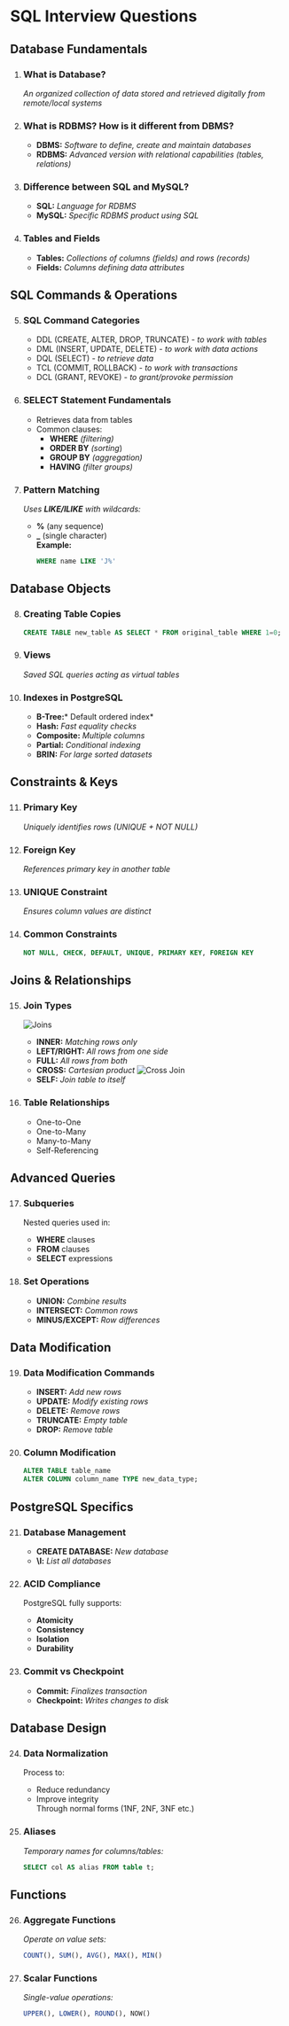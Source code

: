 # SQL Interview Questions

## Database Fundamentals
1. ### **What is Database?**  
   *An organized collection of data stored and retrieved digitally from remote/local systems*

2. ### **What is RDBMS? How is it different from DBMS?**  
   - **DBMS:** *Software to define, create and maintain databases*
   - **RDBMS:** *Advanced version with relational capabilities (tables, relations)*

3. ### **Difference between SQL and MySQL?**  
   - **SQL:** *Language for RDBMS*  
   - **MySQL:** *Specific RDBMS product using SQL*

4. ### **Tables and Fields**  
   - **Tables:** *Collections of columns (fields) and rows (records)*  
   - **Fields:** *Columns defining data attributes*

## SQL Commands & Operations
5. ### **SQL Command Categories**  
   - DDL (CREATE, ALTER, DROP, TRUNCATE) \- *to work with tables*
   - DML (INSERT, UPDATE, DELETE) \- *to work with data actions*
   - DQL (SELECT) \- *to retrieve data* 
   - TCL (COMMIT, ROLLBACK) \- *to work with transactions* 
   - DCL (GRANT, REVOKE) \- *to grant/provoke permission*

6. ### **SELECT Statement Fundamentals**  
   - Retrieves data from tables  
   - Common clauses:  
        - **WHERE** *(filtering)*  
        - **ORDER BY** *(sorting*)  
        - **GROUP BY** *(aggregation)*  
        - **HAVING** *(filter groups)*

7. ### **Pattern Matching**  
   *Uses **LIKE/ILIKE** with wildcards:*  
    - **%** (any sequence)  
    - **_** (single character)  
    **Example:** 
        ```sql
        WHERE name LIKE 'J%'
        ```

## Database Objects
8. ### **Creating Table Copies**  
    ```sql
   CREATE TABLE new_table AS SELECT * FROM original_table WHERE 1=0;
   ```

9. ### **Views**  
   *Saved SQL queries acting as virtual tables*

10. ### **Indexes in PostgreSQL**  
    - **B-Tree:*** Default ordered index*  
    - **Hash:** *Fast equality checks*  
    - **Composite:** *Multiple columns*  
    - **Partial:** *Conditional indexing*  
    - **BRIN:** *For large sorted datasets*

## Constraints & Keys
11. ### **Primary Key**  
    *Uniquely identifies rows (UNIQUE + NOT NULL)*

12. ### **Foreign Key**  
    *References primary key in another table*

13. ### **UNIQUE Constraint**  
    *Ensures column values are distinct*

14. ### **Common Constraints**  
    ```sql
    NOT NULL, CHECK, DEFAULT, UNIQUE, PRIMARY KEY, FOREIGN KEY
    ```

## Joins & Relationships
15. ### **Join Types**  
    ![Joins](./images/joins.png)
    - **INNER:** *Matching rows only*  
    - **LEFT/RIGHT:** *All rows from one side*  
    - **FULL:** *All rows from both*  
    - **CROSS:** *Cartesian product*  ![Cross Join](./images/cross-join.png)
    - **SELF:** *Join table to itself*

16. ### **Table Relationships**  
    - One-to-One  
    - One-to-Many  
    - Many-to-Many  
    - Self-Referencing

## Advanced Queries
17. ### **Subqueries**  
    Nested queries used in:  
    - **WHERE** clauses  
    - **FROM** clauses  
    - **SELECT** expressions

18. ### **Set Operations**  
    - **UNION:** *Combine results*  
    - **INTERSECT:** *Common rows*  
    - **MINUS/EXCEPT:** *Row differences*

## Data Modification
19. ### **Data Modification Commands**  
    - **INSERT:** *Add new rows*  
    - **UPDATE:** *Modify existing rows*  
    - **DELETE:** *Remove rows*  
    - **TRUNCATE:** *Empty table*  
    - **DROP:** *Remove table*

20. ### **Column Modification**  
    ```sql
    ALTER TABLE table_name  
    ALTER COLUMN column_name TYPE new_data_type;
    ```

## PostgreSQL Specifics
21. ### **Database Management**  
    - **CREATE DATABASE:** *New database*  
    - **\l:** *List all databases*

22. ### **ACID Compliance**  
    PostgreSQL fully supports:  
    - **Atomicity**  
    - **Consistency**  
    - **Isolation**  
    - **Durability**

23. ### **Commit vs Checkpoint**  
    - **Commit:** *Finalizes transaction*  
    - **Checkpoint:** *Writes changes to disk*

## Database Design
24. ### **Data Normalization**  
    Process to:  
    - Reduce redundancy  
    - Improve integrity  
    Through normal forms (1NF, 2NF, 3NF etc.)

25. ### **Aliases**  
    *Temporary names for columns/tables:* 
    ```sql
    SELECT col AS alias FROM table t;
    ```

## Functions
26. ### **Aggregate Functions**  
    *Operate on value sets:*  
    ```sql
    COUNT(), SUM(), AVG(), MAX(), MIN()
    ```

27. ### **Scalar Functions**  
    *Single-value operations:*  
    ```sql
    UPPER(), LOWER(), ROUND(), NOW()
    ```